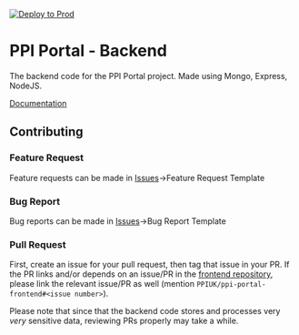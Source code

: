 [![Deploy to Prod](https://github.com/PPIUK/ppi-portal-backend/actions/workflows/production.yml/badge.svg)](https://github.com/PPIUK/ppi-portal-backend/actions/workflows/production.yml)

# PPI Portal - Backend
The backend code for the PPI Portal project. Made using Mongo, Express, NodeJS.

[Documentation](https://github.com/PPIUK/ppi-portal-backend/blob/master/DOCUMENTATION.md)

## Contributing
### Feature Request
Feature requests can be made in [Issues](https://github.com/PPIUK/ppi-portal-backend/issues)->Feature Request Template

### Bug Report
Bug reports can be made in [Issues](https://github.com/PPIUK/ppi-portal-backend/issues)->Bug Report Template

### Pull Request
First, create an issue for your pull request, then tag that issue in your PR. If the PR links and/or depends on an issue/PR in the [frontend repository](https://github.com/PPIUK/ppi-portal-backend), please link the relevant issue/PR as well (mention `PPIUK/ppi-portal-frontend#<issue number>`).

Please note that since that the backend code stores and processes very _very_ sensitive data, reviewing PRs properly may take a while.